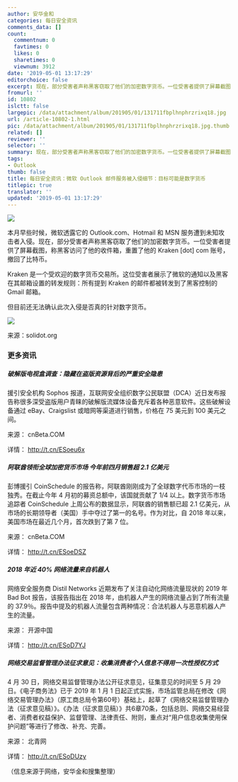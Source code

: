 ```yaml
---
author: 安华金和
categories: 每日安全资讯
comments_data: []
count:
  commentnum: 0
  favtimes: 0
  likes: 0
  sharetimes: 0
  viewnum: 3912
date: '2019-05-01 13:17:29'
editorchoice: false
excerpt: 现在，部分受害者声称黑客窃取了他们的加密数字货币。一位受害者提供了屏幕截图，称黑客访问了他的收件箱，重置了他的 Kraken  com 账号，撤回了比特币。
fromurl: ''
id: 10802
islctt: false
largepic: /data/attachment/album/201905/01/131711fbplhnphrzrixq18.jpg
url: /article-10802-1.html
pic: /data/attachment/album/201905/01/131711fbplhnphrzrixq18.jpg.thumb.jpg
related: []
reviewer: ''
selector: ''
summary: 现在，部分受害者声称黑客窃取了他们的加密数字货币。一位受害者提供了屏幕截图，称黑客访问了他的收件箱，重置了他的 Kraken  com 账号，撤回了比特币。
tags:
- Outlook
thumb: false
title: 每日安全资讯：微软 Outlook 邮件服务被入侵细节：目标可能是数字货币
titlepic: true
translator: ''
updated: '2019-05-01 13:17:29'
---
```


![](/data/attachment/album/201905/01/131711fbplhnphrzrixq18.jpg)


本月早些时候，微软透露它的 Outlook.com、Hotmail 和 MSN 服务遭到未知攻击者入侵。现在，部分受害者声称黑客窃取了他们的加密数字货币。一位受害者提供了屏幕截图，称黑客访问了他的收件箱，重置了他的 Kraken [dot] com 账号，撤回了比特币。


Kraken 是一个受欢迎的数字货币交易所。这位受害者展示了微软的通知以及黑客在其邮箱设置的转发规则：所有提到 Kraken 的邮件都被转发到了黑客控制的 Gmail 邮箱。


但目前还无法确认此次入侵是否真的针对数字货币。


![](/data/attachment/album/201905/01/131340ye6e80bca8eu338h.jpg)


来源：solidot.org


### 更多资讯


##### 破解版电视盒调查：隐藏在盗版资源背后的严重安全隐患


援引安全机构 Sophos 报道，互联网安全组织数字公民联盟（DCA）近日发布报告称很多深受盗版用户青睐的破解版流媒体设备充斥着各种恶意软件。这些破解设备通过 eBay、Craigslist 或暗网等渠道进行销售，价格在 75 美元到 100 美元之间。


来源： cnBeta.COM


详情： <http://t.cn/ESoeu6x> 


##### 阿联酋领衔全球加密货币市场 今年前四月销售超 2.1 亿美元


彭博援引 CoinSchedule 的报告称，阿联酋刚刚成为了全球数字代币市场的一枝独秀。在截止今年 4 月初的募资总额中，该国就贡献了 1/4 以上。数字货币市场追踪者 CoinSchedule 上周公布的数据显示，阿联酋的销售额已超 2.1 亿美元，从市场的长期领导者（美国）手中夺过了第一的名号。作为对比，自 2018 年以来，美国市场在最近几个月，首次跌到了第 7 位。


来源： cnBeta.COM


详情： <http://t.cn/ESoeDSZ> 


##### 2018 年近 40% 网络流量来自机器人


网络安全服务商 Distil Networks 近期发布了关注自动化网络流量现状的 2019 年 Bad Bot 报告，该报告指出在 2018 年，由机器人产生的网络流量占到了所有流量的 37.9％。报告中提及的机器人流量包含两种情况：合法机器人与恶意机器人产生的流量。


来源： 开源中国


详情： <http://t.cn/ESoD7YJ> 


##### 网络交易监督管理办法征求意见：收集消费者个人信息不得用一次性授权方式


4 月 30 日，网络交易监督管理办法公开征求意见，征集意见的时间至 5 月 29 日。《电子商务法》已于 2019 年 1 月 1 日起正式实施，市场监管总局在修改《网络交易管理办法》（原工商总局令第60号）基础上，起草了《网络交易监督管理办法（征求意见稿）》。《办法（征求意见稿）》共6章70条，包括总则、网络交易经营者、消费者权益保护、监督管理、法律责任、附则，重点对“用户信息收集使用保护问题”等进行了修改、补充、完善。


来源： 北青网


详情： <http://t.cn/ESoDUzy> 


（信息来源于网络，安华金和搜集整理）